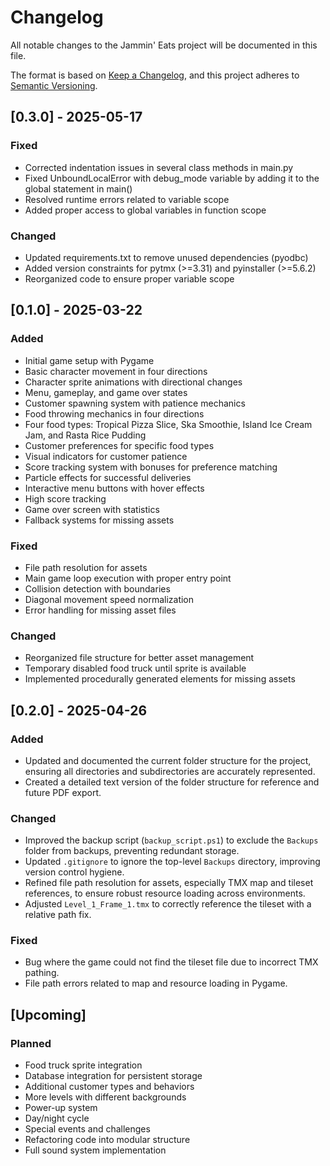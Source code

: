 # Changelog

All notable changes to the Jammin' Eats project will be documented in this file.

The format is based on [Keep a Changelog](https://keepachangelog.com/en/1.0.0/),
and this project adheres to [Semantic Versioning](https://semver.org/spec/v2.0.0.html).

## [0.3.0] - 2025-05-17

### Fixed
- Corrected indentation issues in several class methods in main.py
- Fixed UnboundLocalError with debug_mode variable by adding it to the global statement in main()
- Resolved runtime errors related to variable scope
- Added proper access to global variables in function scope

### Changed
- Updated requirements.txt to remove unused dependencies (pyodbc)
- Added version constraints for pytmx (>=3.31) and pyinstaller (>=5.6.2)
- Reorganized code to ensure proper variable scope

## [0.1.0] - 2025-03-22

### Added
- Initial game setup with Pygame
- Basic character movement in four directions
- Character sprite animations with directional changes
- Menu, gameplay, and game over states
- Customer spawning system with patience mechanics
- Food throwing mechanics in four directions
- Four food types: Tropical Pizza Slice, Ska Smoothie, Island Ice Cream Jam, and Rasta Rice Pudding
- Customer preferences for specific food types
- Visual indicators for customer patience
- Score tracking system with bonuses for preference matching
- Particle effects for successful deliveries
- Interactive menu buttons with hover effects
- High score tracking
- Game over screen with statistics
- Fallback systems for missing assets

### Fixed
- File path resolution for assets
- Main game loop execution with proper entry point
- Collision detection with boundaries
- Diagonal movement speed normalization
- Error handling for missing asset files

### Changed
- Reorganized file structure for better asset management
- Temporary disabled food truck until sprite is available
- Implemented procedurally generated elements for missing assets

## [0.2.0] - 2025-04-26

### Added
- Updated and documented the current folder structure for the project, ensuring all directories and subdirectories are accurately represented.
- Created a detailed text version of the folder structure for reference and future PDF export.

### Changed
- Improved the backup script (`backup_script.ps1`) to exclude the `Backups` folder from backups, preventing redundant storage.
- Updated `.gitignore` to ignore the top-level `Backups` directory, improving version control hygiene.
- Refined file path resolution for assets, especially TMX map and tileset references, to ensure robust resource loading across environments.
- Adjusted `Level_1_Frame_1.tmx` to correctly reference the tileset with a relative path fix.

### Fixed
- Bug where the game could not find the tileset file due to incorrect TMX pathing.
- File path errors related to map and resource loading in Pygame.

## [Upcoming]

### Planned
- Food truck sprite integration
- Database integration for persistent storage
- Additional customer types and behaviors
- More levels with different backgrounds
- Power-up system
- Day/night cycle
- Special events and challenges
- Refactoring code into modular structure
- Full sound system implementation
